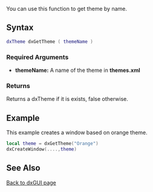 <pageclass class="client" subcaption="GUI Class method"></pageclass>

You can use this function to get theme by name.

Syntax
------

``` lua
dxTheme dxGetTheme ( themeName )
```

### Required Arguments

-   **themeName:** A name of the theme in **themes.xml**

### Returns

Returns a dxTheme if it is exists, false otherwise.

Example
-------

This example creates a window based on orange theme.

``` lua
local theme = dxGetTheme("Orange")
dxCreateWindow(....,theme)
```

See Also
--------

[Back to dxGUI page](/docs/dxgui.md "wikilink")
